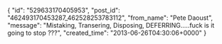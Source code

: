  {
   "id": "529633170405953",
   "post_id": "462493170453287_462528253783112",
   "from_name": "Pete Daoust",
   "message": "Mistaking, Transering, Disposing, DEFERRING.....fuck is it going to stop ???",
   "created_time": "2013-06-26T04:30:06+0000"
 }
